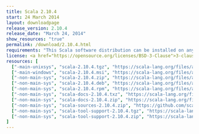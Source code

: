 ```yaml
---
title: Scala 2.10.4
start: 24 March 2014
layout: downloadpage
release_version: 2.10.4
release_date: "March 24, 2014"
show_resources: "true"
permalink: /download/2.10.4.html
requirements: "This Scala software distribution can be installed on any Unix-like or Windows system. It requires the Java runtime version 1.6 or later, which can be downloaded <a href='http://www.java.com/'>here</a>."
license: <a href="https://opensource.org/licenses/BSD-3-Clause">3-clause BSD license</a>
resources: [
  ["-main-unixsys", "scala-2.10.4.tgz", "https://scala-lang.org/files/archive/scala-2.10.4.tgz", "Mac OS X, Unix, Cygwin", "28.55M"],
  ["-main-windows", "scala-2.10.4.msi", "https://scala-lang.org/files/archive/scala-2.10.4.msi", "Windows (msi installer)", "60.00M"],
  ["-non-main-sys", "scala-2.10.4.zip", "https://scala-lang.org/files/archive/scala-2.10.4.zip", "Windows", "28.60M"],
  ["-non-main-sys", "scala-2.10.4.deb", "https://scala-lang.org/files/archive/scala-2.10.4.deb", "Debian", "24.83M"],
  ["-non-main-sys", "scala-2.10.4.rpm", "https://scala-lang.org/files/archive/scala-2.10.4.rpm", "RPM package", "24.83M"],
  ["-non-main-sys", "scala-docs-2.10.4.txz", "https://scala-lang.org/files/archive/scala-docs-2.10.4.txz", "API docs", "3.65M"],
  ["-non-main-sys", "scala-docs-2.10.4.zip", "https://scala-lang.org/files/archive/scala-docs-2.10.4.zip", "API docs", "32.46M"],
  ["-non-main-sys", "scala-sources-2.10.4.zip", "https://github.com/scala/scala/archive/v2.10.4.tar.gz", "sources", ""],
  ["-non-main-sys", "scala-tool-support-2.10.4.tgz", "https://scala-lang.org/files/archive/scala-tool-support-2.10.4.tgz", "Scala Tool Support (tgz)", "25K"],
  ["-non-main-sys", "scala-tool-support-2.10.4.zip", "https://scala-lang.org/files/archive/scala-tool-support-2.10.4.zip", "Scala Tool Support (zip)", "46K"]
]
---
```

